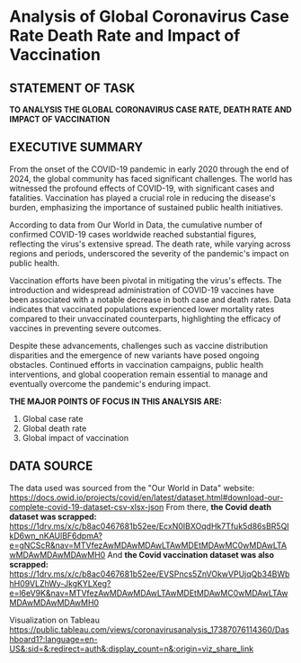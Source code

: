 # Analysis of Global Coronavirus Case Rate Death Rate and Impact of Vaccination
## STATEMENT OF TASK
**TO ANALYSIS THE GLOBAL CORONAVIRUS CASE RATE, DEATH RATE AND IMPACT OF VACCINATION**

## EXECUTIVE SUMMARY
From the onset of the COVID-19 pandemic in early 2020 through the end of 2024, the global community has faced significant challenges.
The world has witnessed the profound effects of COVID-19, with significant cases and fatalities. Vaccination has played a crucial role in reducing the disease's burden, emphasizing the importance of sustained public health initiatives.

According to data from Our World in Data, the cumulative number of confirmed COVID-19 cases worldwide reached substantial figures, reflecting the virus's extensive spread. The death rate, while varying across regions and periods, underscored the severity of the pandemic's impact on public health.

Vaccination efforts have been pivotal in mitigating the virus's effects. The introduction and widespread administration of COVID-19 vaccines have been associated with a notable decrease in both case and death rates. Data indicates that vaccinated populations experienced lower mortality rates compared to their unvaccinated counterparts, highlighting the efficacy of vaccines in preventing severe outcomes.

Despite these advancements, challenges such as vaccine distribution disparities and the emergence of new variants have posed ongoing obstacles. Continued efforts in vaccination campaigns, public health interventions, and global cooperation remain essential to manage and eventually overcome the pandemic's enduring impact.

**THE MAJOR POINTS OF FOCUS IN THIS ANALYSIS ARE:**
1.  Global case rate
2.  Global death rate
3.  Global impact of vaccination

## DATA SOURCE
The data used was sourced from the "Our World in Data" website:
https://docs.owid.io/projects/covid/en/latest/dataset.html#download-our-complete-covid-19-dataset-csv-xlsx-json
From there, **the Covid death dataset was scrapped:**
https://1drv.ms/x/c/b8ac0467681b52ee/EcxN0IBXOqdHk7Tfuk5d86sBR5QIkD6wn_nKAUlBF6dpmA?e=gNCScR&nav=MTVfezAwMDAwMDAwLTAwMDEtMDAwMC0wMDAwLTAwMDAwMDAwMDAwMH0
And **the Covid vaccination dataset was also scrapped:** 
https://1drv.ms/x/c/b8ac0467681b52ee/EVSPncs5ZnVOkwVPUjqQb34BWbhH09VLZhWy-JkgKYLXeg?e=l6eV9K&nav=MTVfezAwMDAwMDAwLTAwMDEtMDAwMC0wMDAwLTAwMDAwMDAwMDAwMH0

Visualization on Tableau
https://public.tableau.com/views/coronavirusanalysis_17387076114360/Dashboard1?:language=en-US&:sid=&:redirect=auth&:display_count=n&:origin=viz_share_link
